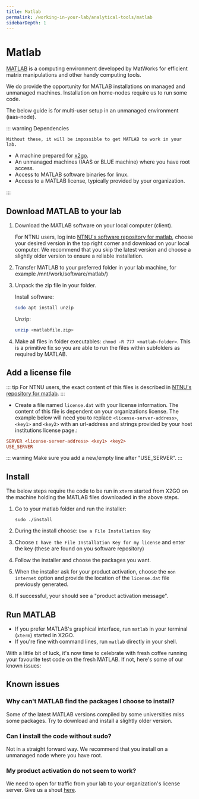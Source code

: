 ```yaml
---
title: Matlab
permalink: /working-in-your-lab/analytical-tools/matlab
sidebarDepth: 1
---
```


# Matlab

[MATLAB](https://www.mathworks.com/) is a computing environment developed by MatWorks for efficient matrix manipulations and other handy computing tools.

We do provide the opportunity for MATLAB installations on managed and unmanaged machines.
Installation on home-nodes require us to run some code.

The below guide is for multi-user setup in an unmanaged environment (iaas-node).

::: warning Dependencies

`Without these, it will be impossible to get MATLAB to work in your lab.`

- A machine prepared for [x2go](/working-in-your-lab/technical-tools/x2go/).
- An unmanaged machines (IAAS or BLUE machine) where you have root access.
- Access to MATLAB software binaries for linux.
- Access to a MATLAB license, typically provided by your organization.

:::

## Download MATLAB to your lab

1. Download the MATLAB software on your local computer (client).

   For NTNU users, log into [NTNU's software repository for matlab](https://software.ntnu.no/ntnu/matlab),
   choose your desired version in the top right corner and download on your local computer.
   We recommend that you skip the latest version and choose a slightly older version to ensure a reliable installation.

2. Transfer MATLAB to your preferred folder in your lab machine, for example /mnt/work/software/matlab/)
3. Unpack the zip file in your folder.

   Install software:

   ```bash
   sudo apt install unzip
   ```

   Unzip:

   ```bash
   unzip <matlabfile.zip>
   ```

4. Make all files in folder executables: `chmod -R 777 <matlab-folder>`. This is a primitive fix so you are able to run the files within subfolders as required by MATLAB.

## Add a license file

::: tip
For NTNU users, the exact content of this files is described in [NTNU's repository for matlab](https://software.ntnu.no/ntnu/matlab).
:::

- Create a file named `license.dat` with your license information. The content of this file is dependent on your organizations license. The example below will need you to replace `<license-server-address>`, `<key1>` and `<key2>` with an url-address and strings provided by your host institutions license page.:

```ini
SERVER <license-server-address> <key1> <key2>
USE_SERVER

```

::: warning
Make sure you add a new/empty line after "USE_SERVER".
:::

## Install

The below steps require the code to be run in `xterm` started from X2GO on the machine holding the MATLAB files downloaded in the above steps.

1. Go to your matlab folder and run the installer:

   ```
   sudo ./install
   ```

2. During the install choose: `Use a File Installation Key`
3. Choose `I have the File Installation Key for my license` and enter the key (these are found on you software repository)
4. Follow the installer and choose the packages you want.
5. When the installer ask for your product activation, choose the `non internet` option and provide the location of the `license.dat` file previously generated.
6. If successful, your should see a "product activation message".

## Run MATLAB

- If you prefer MATLAB's graphical interface, run `matlab` in your terminal (`xterm`) started in X2GO.
- If you're fine with command lines, run `matlab` directly in your shell.

With a little bit of luck, it's now time to celebrate with fresh coffee running your favourite test code on the fresh MATLAB. If not, here's some of our known issues:

## Known issues

### Why can't MATLAB find the packages I choose to install?

Some of the latest MATLAB versions compiled by some universities miss some packages.
Try to download and install a slightly older version.

### Can I install the code without sudo?

Not in a straight forward way.
We recommend that you install on a unmanaged node where you have root.

### My product activation do not seem to work?

We need to open for traffic from your lab to your organization's license server.
Give us a shout [here](/contact).
